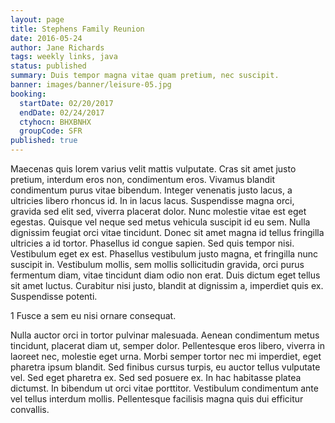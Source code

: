 ```yaml
---
layout: page
title: Stephens Family Reunion
date: 2016-05-24
author: Jane Richards
tags: weekly links, java
status: published
summary: Duis tempor magna vitae quam pretium, nec suscipit.
banner: images/banner/leisure-05.jpg
booking:
  startDate: 02/20/2017
  endDate: 02/24/2017
  ctyhocn: BHXBNHX
  groupCode: SFR
published: true
---
```

Maecenas quis lorem varius velit mattis vulputate. Cras sit amet justo pretium, interdum eros non, condimentum eros. Vivamus blandit condimentum purus vitae bibendum. Integer venenatis justo lacus, a ultricies libero rhoncus id. In in lacus lacus. Suspendisse magna orci, gravida sed elit sed, viverra placerat dolor. Nunc molestie vitae est eget egestas.
Quisque vel neque sed metus vehicula suscipit id eu sem. Nulla dignissim feugiat orci vitae tincidunt. Donec sit amet magna id tellus fringilla ultricies a id tortor. Phasellus id congue sapien. Sed quis tempor nisi. Vestibulum eget ex est. Phasellus vestibulum justo magna, et fringilla nunc suscipit in. Vestibulum mollis, sem mollis sollicitudin gravida, orci purus fermentum diam, vitae tincidunt diam odio non erat. Duis dictum eget tellus sit amet luctus. Curabitur nisi justo, blandit at dignissim a, imperdiet quis ex. Suspendisse potenti.

1 Fusce a sem eu nisi ornare consequat.

Nulla auctor orci in tortor pulvinar malesuada. Aenean condimentum metus tincidunt, placerat diam ut, semper dolor. Pellentesque eros libero, viverra in laoreet nec, molestie eget urna. Morbi semper tortor nec mi imperdiet, eget pharetra ipsum blandit. Sed finibus cursus turpis, eu auctor tellus vulputate vel. Sed eget pharetra ex. Sed sed posuere ex. In hac habitasse platea dictumst. In bibendum ut orci vitae porttitor. Vestibulum condimentum ante vel tellus interdum mollis. Pellentesque facilisis magna quis dui efficitur convallis.
